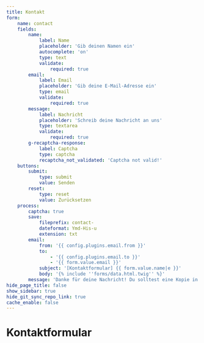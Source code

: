 ```yaml
---
title: Kontakt
form:
    name: contact
    fields:
        name:
            label: Name
            placeholder: 'Gib deinen Namen ein'
            autocomplete: 'on'
            type: text
            validate:
                required: true
        email:
            label: Email
            placeholder: 'Gib deine E-Mail-Adresse ein'
            type: email
            validate:
                required: true
        message:
            label: Nachricht
            placeholder: 'Schreib deine Nachricht an uns'
            type: textarea
            validate:
                required: true
        g-recaptcha-response:
            label: Captcha
            type: captcha
            recaptcha_not_validated: 'Captcha not valid!'
    buttons:
        submit:
            type: submit
            value: Senden
        reset:
            type: reset
            value: Zurücksetzen
    process:
        captcha: true
        save:
            fileprefix: contact-
            dateformat: Ymd-His-u
            extension: txt
        email:
            from: '{{ config.plugins.email.from }}'
            to:
                - '{{ config.plugins.email.to }}'
                - '{{ form.value.email }}'
            subject: '[Kontaktformular] {{ form.value.name|e }}'
            body: '{% include ''forms/data.html.twig'' %}'
        message: 'Danke für deine Nachricht! Du solltest eine Kopie in deine Mailbox erhalten.'
hide_page_title: false
show_sidebar: true
hide_git_sync_repo_link: true
cache_enable: false
---
```



# Kontaktformular